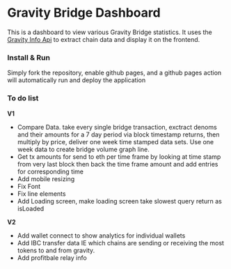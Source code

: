 # Gravity Bridge Dashboard
This is a dashboard to view various Gravity Bridge statistics. It uses the [Gravity Info Api](https://github.com/Gravity-Bridge/gravity-info-api) to extract chain data and display it on the frontend.

### Install & Run
Simply fork the repository, enable github pages, and a github pages action will automatically run and deploy the application

### To do list
**V1**

* Compare Data. take every single bridge transaction, exctract denoms and their amounts for a 7 day period via block timestamp returns, then multiply by price, deliver one week time stamped data sets. Use one week data to create bridge volume graph line.
* Get tx amounts for send to eth per time frame by looking at time stamp from very last block then back the time frame amount and add entries for corresponding time
* Add mobile resizing
* Fix Font
* Fix line elements
* Add Loading screen, make loading screen take slowest query return as isLoaded

**V2**
* Add wallet connect to show analytics for individual wallets
* Add IBC transfer data IE which chains are sending or receiving the most tokens to and from gravity.
* Add profitbale relay info
